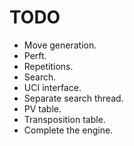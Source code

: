 # TODO

* Move generation.
* Perft.
* Repetitions.
* Search.
* UCI interface.
* Separate search thread.
* PV table.
* Transposition table.
* Complete the engine.